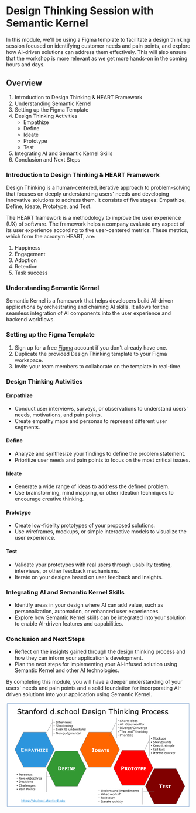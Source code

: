 # Design Thinking Session with Semantic Kernel

In this module, we'll be using a Figma template to facilitate a design thinking session focused on identifying customer needs and pain points, and explore how AI-driven solutions can address them effectively. This will also ensure that the workshop is more relevant as we get more hands-on in the coming hours and days.

## Overview

1. Introduction to Design Thinking & HEART Framework
2. Understanding Semantic Kernel
3. Setting up the Figma Template
4. Design Thinking Activities
   - Empathize
   - Define
   - Ideate
   - Prototype
   - Test
5. Integrating AI and Semantic Kernel Skills
6. Conclusion and Next Steps

### Introduction to Design Thinking & HEART Framework

Design Thinking is a human-centered, iterative approach to problem-solving that focuses on deeply understanding users' needs and developing innovative solutions to address them. It consists of five stages: Empathize, Define, Ideate, Prototype, and Test.


The HEART framework is a methodology to improve the user experience (UX) of software. The framework helps a company evaluate any aspect of its user experience according to five user-centered metrics. These metrics, which form the acronym HEART, are:

1. Happiness
1. Engagement
1. Adoption
1. Retention
1. Task success

### Understanding Semantic Kernel

Semantic Kernel is a framework that helps developers build AI-driven applications by orchestrating and chaining AI skills. It allows for the seamless integration of AI components into the user experience and backend workflows.

### Setting up the Figma Template

1. Sign up for a free [Figma](https://www.figma.com/) account if you don't already have one.
2. Duplicate the provided Design Thinking template to your Figma workspace.
3. Invite your team members to collaborate on the template in real-time.

### Design Thinking Activities

#### Empathize

- Conduct user interviews, surveys, or observations to understand users' needs, motivations, and pain points.
- Create empathy maps and personas to represent different user segments.

#### Define

- Analyze and synthesize your findings to define the problem statement.
- Prioritize user needs and pain points to focus on the most critical issues.

#### Ideate

- Generate a wide range of ideas to address the defined problem.
- Use brainstorming, mind mapping, or other ideation techniques to encourage creative thinking.

#### Prototype

- Create low-fidelity prototypes of your proposed solutions.
- Use wireframes, mockups, or simple interactive models to visualize the user experience.

#### Test

- Validate your prototypes with real users through usability testing, interviews, or other feedback mechanisms.
- Iterate on your designs based on user feedback and insights.

### Integrating AI and Semantic Kernel Skills

- Identify areas in your design where AI can add value, such as personalization, automation, or enhanced user experiences.
- Explore how Semantic Kernel skills can be integrated into your solution to enable AI-driven features and capabilities.


### Conclusion and Next Steps

- Reflect on the insights gained through the design thinking process and how they can inform your application's development.
- Plan the next steps for implementing your AI-infused solution using Semantic Kernel and other AI technologies.

By completing this module, you will have a deeper understanding of your users' needs and pain points and a solid foundation for incorporating AI-driven solutions into your application using Semantic Kernel.

![overview](../../assets/images/01-design-thinking/dt-2.png)